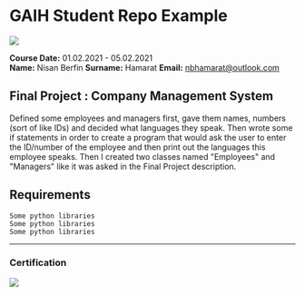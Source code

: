 # GAIH Student Repo Example
![](img/logo.png)

**Course Date:** 01.02.2021 - 05.02.2021  
**Name:** Nisan Berfin
**Surname:** Hamarat
**Email:** nbhamarat@outlook.com


## Final Project : Company Management System
Defined some employees and managers first, gave them names, numbers (sort of like IDs) and decided what languages they speak.
Then wrote some if statements in order to create a program that would ask the user to enter the ID/number of the employee and then print out the languages this employee speaks.
Then I created two classes named "Employees" and "Managers" like it was asked in the Final Project description.

## Requirements
```
Some python libraries
Some python libraries
Some python libraries
```
---

### Certification
![](img/certificate_ex.png)

